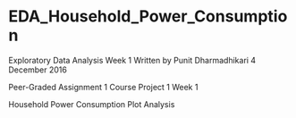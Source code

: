 # EDA_Household_Power_Consumption
Exploratory Data Analysis Week 1 
Written by Punit Dharmadhikari
4 December 2016

Peer-Graded Assignment 1
Course Project 1
Week 1

Household Power Consumption
Plot Analysis
